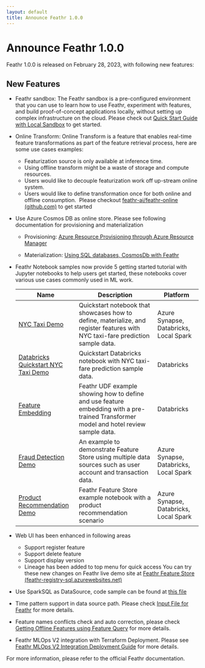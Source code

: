 ```yaml
---
layout: default
title: Announce Feathr 1.0.0
---
```


# Announce Feathr 1.0.0

Feathr 1.0.0 is released on February 28, 2023, with following new features:

## New Features

- Feathr sandbox: The Feathr sandbox is a pre-configured environment that you can use to learn how to use Feathr, experiment with features, and build proof-of-concept applications locally, without setting up complex infrastructure on the cloud. Please check out [Quick Start Guide with Local Sandbox](https://feathr-ai.github.io/feathr/quickstart_local_sandbox.html) to get started.

- Online Transform: Online Transform is a feature that enables real-time feature transformations as part of the feature retrieval process, here are some use cases examples:

  - Featurization source is only available at inference time.
  - Using offline transform might be a waste of storage and compute resources.
  - Users would like to decouple featurization work off up-stream online system.
  - Users would like to define transformation once for both online and offline consumption. 
    Please checkout [feathr-ai/feathr-online (github.com)](https://github.com/feathr-ai/feathr-online#readme) to get started

- Use Azure Cosmos DB as online store. Please see following documentation for provisioning and materialization

  - Provisioning: [Azure Resource Provisioning through Azure Resource Manager](https://feathr-ai.github.io/feathr/how-to-guides/azure-deployment-arm.html#azure-resource-provisioning)

  - Materialization: [Using SQL databases, CosmosDb with Feathr](https://feathr-ai.github.io/feathr/how-to-guides/jdbc-cosmos-notes.html#using-cosmosdb-as-the-online-store)

- Feathr Notebook samples now provide 5 getting started tutorial with Jupyter notebooks to help users get started, these notebooks cover various use cases commonly used in ML work.

  | Name                                                                                                                                 | Description                                                                                                                           | Platform                               |
  | ------------------------------------------------------------------------------------------------------------------------------------ | ------------------------------------------------------------------------------------------------------------------------------------- | -------------------------------------- |
  | [NYC Taxi Demo](https://github.com/feathr-ai/feathr/blob/main/docs/samples/nyc_taxi_demo.ipynb)                                      | Quickstart notebook that showcases how to define, materialize, and register features with NYC taxi-fare prediction sample data.       | Azure Synapse, Databricks, Local Spark |
  | [Databricks Quickstart NYC Taxi Demo](https://github.com/feathr-ai/feathr/blob/main/docs/samples/nyc_taxi_demo.ipynb)                | Quickstart Databricks notebook with NYC taxi-fare prediction sample data.                                                             | Databricks                             |
  | [Feature Embedding](https://github.com/feathr-ai/feathr/blob/main/docs/samples/feature_embedding.ipynb)                              | Feathr UDF example showing how to define and use feature embedding with a pre-trained Transformer model and hotel review sample data. | Databricks                             |
  | [Fraud Detection Demo](https://github.com/feathr-ai/feathr/blob/main/docs/samples/fraud_detection_demo.ipynb)                        | An example to demonstrate Feature Store using multiple data sources such as user account and transaction data.                        | Azure Synapse, Databricks, Local Spark |
  | [Product Recommendation Demo](https://github.com/feathr-ai/feathr/blob/main/docs/samples/product_recommendation_demo_advanced.ipynb) | Feathr Feature Store example notebook with a product recommendation scenario                                                          | Azure Synapse, Databricks, Local Spark |

- Web UI has been enhanced in following areas

  - Support register feature
  - Support delete feature
  - Support display version
  - Lineage has been added to top menu for quick access
    You can try these new changes on Feathr live demo site at [Feathr Feature Store (feathr-registry-sql.azurewebsites.net)](https://feathr-registry-sql.azurewebsites.net/)

- Use SparkSQL as DataSource, code sample can be found at [this file](https://github.com/feathr-ai/feathr/blob/main/feathr_project/test/test_spark_sql_source.py)

- Time pattern support in data source path. Please check [Input File for Feathr](https://feathr-ai.github.io/feathr/how-to-guides/feathr-input-format.html#timepartitionpattern-for-input-files) for more details.

- Feature names conflicts check and auto correction, please check [Getting Offline Features using Feature Query](https://feathr-ai.github.io/feathr/concepts/get-offline-features.html#feature-names-conflicts-check) for more details.

- Feathr MLOps V2 integration with Terraform Deployment. Please see [Feathr MLOps V2 Integration Deployment Guide](https://github.com/Azure/mlops-v2/blob/feature/feathr/documentation/deployguides/deployguide_fs_ado.md) for more details.

For more information, please refer to the official Feathr documentation.
